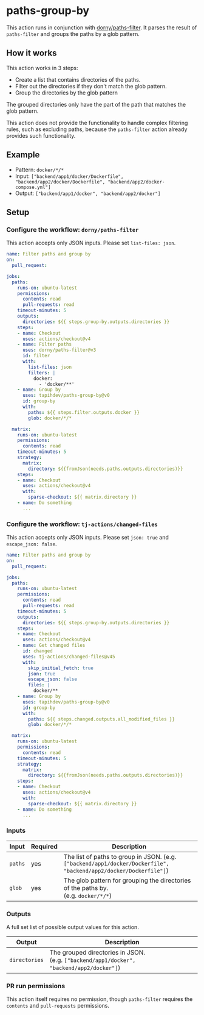 # paths-group-by

This action runs in conjunction with
[dorny/paths-filter](https://github.com/dorny/paths-filter). It parses the
result of `paths-filter` and groups the paths by a glob pattern.

## How it works

This action works in 3 steps:

- Create a list that contains directories of the paths.
- Filter out the directories if they don't match the glob pattern.
- Group the directories by the glob pattern

The grouped directories only have the part of the path that matches the glob
pattern.

This action does not provide the functionality to handle complex filtering
rules, such as excluding paths, because the `paths-filter` action already
provides such functionality.

## Example

- Pattern: `docker/*/*`
- Input:
  `["backend/app1/docker/Dockerfile", "backend/app2/docker/Dockerfile", "backend/app2/docker-compose.yml"]`
- Output: `["backend/app1/docker", "backend/app2/docker"]`

## Setup

### Configure the workflow: `dorny/paths-filter`

This action accepts only JSON inputs. Please set `list-files: json`.

```yaml
name: Filter paths and group by
on:
  pull_request:

jobs:
  paths:
    runs-on: ubuntu-latest
    permissions:
      contents: read
      pull-requests: read
    timeout-minutes: 5
    outputs:
      directories: ${{ steps.group-by.outputs.directories }}
    steps:
    - name: Checkout
      uses: actions/checkout@v4
    - name: Filter paths
      uses: dorny/paths-filter@v3
      id: filter
      with:
        list-files: json
        filters: |
          docker:
            - 'docker/**'
    - name: Group by
      uses: tapihdev/paths-group-by@v0
      id: group-by
      with:
        paths: ${{ steps.filter.outputs.docker }}
        glob: docker/*/*

  matrix:
    runs-on: ubuntu-latest
    permissions:
      contents: read
    timeout-minutes: 5
    strategy:
      matrix:
        directory: ${{fromJson(needs.paths.outputs.directories)}}
    steps:
    - name: Checkout
      uses: actions/checkout@v4
      with:
        sparse-checkout: ${{ matrix.directory }}
    - name: Do something
      ...
```

### Configure the workflow: `tj-actions/changed-files`

This action accepts only JSON inputs. Please set `json: true` and `escape_json: false`.


```yaml
name: Filter paths and group by
on:
  pull_request:

jobs:
  paths:
    runs-on: ubuntu-latest
    permissions:
      contents: read
      pull-requests: read
    timeout-minutes: 5
    outputs:
      directories: ${{ steps.group-by.outputs.directories }}
    steps:
    - name: Checkout
      uses: actions/checkout@v4
    - name: Get changed files
      id: changed
      uses: tj-actions/changed-files@v45
      with:
        skip_initial_fetch: true
        json: true
        escape_json: false
        files: |
          docker/**
    - name: Group by
      uses: tapihdev/paths-group-by@v0
      id: group-by
      with:
        paths: ${{ steps.changed.outputs.all_modified_files }}
        glob: docker/*/*

  matrix:
    runs-on: ubuntu-latest
    permissions:
      contents: read
    timeout-minutes: 5
    strategy:
      matrix:
        directory: ${{fromJson(needs.paths.outputs.directories)}}
    steps:
    - name: Checkout
      uses: actions/checkout@v4
      with:
        sparse-checkout: ${{ matrix.directory }}
    - name: Do something
      ...
```

### Inputs

| **Input** | **Required** | **Description**                                                                                                   |
| --------- | ------------ | ----------------------------------------------------------------------------------------------------------------- |
| `paths`   | yes          | The list of paths to group in JSON. (e.g. `["backend/app1/docker/Dockerfile", "backend/app2/docker/Dockerfile"]`) |
| `glob`    | yes          | The glob pattern for grouping the directories of the paths by.<br/>(e.g. `docker/*/*`)                            |

### Outputs

A full set list of possible output values for this action.

| **Output**    | **Description**                                                                              |
| ------------- | -------------------------------------------------------------------------------------------- |
| `directories` | The grouped directories in JSON.<br/>(e.g. `["backend/app1/docker", "backend/app2/docker"]`) |

### PR run permissions

This action itself requires no permission, though `paths-filter` requires
the `contents` and `pull-requests` permissions.
